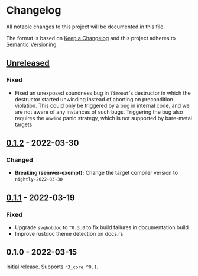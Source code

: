 # Changelog

All notable changes to this project will be documented in this file.

The format is based on [Keep a Changelog](http://keepachangelog.com/en/1.0.0/)
and this project adheres to [Semantic Versioning](http://semver.org/spec/v2.0.0.html).

## [Unreleased]

### Fixed

- Fixed an unexposed soundness bug in `Timeout`'s destructor in which the destructor started unwinding instead of aborting on precondition violation. This could only be triggered by a bug in internal code, and we are not aware of any instances of such bugs. Triggering the bug also requires the `unwind` panic strategy, which is not supported by bare-metal targets.

## [0.1.2] - 2022-03-30

### Changed

- **Breaking (semver-exempt):** Change the target compiler version to `nightly-2022-03-30`

## [0.1.1] - 2022-03-19

### Fixed

- Upgrade `svgbobdoc` to `^0.3.0` to fix build failures in documentation build
- Improve rustdoc theme detection on docs.rs

## 0.1.0 - 2022-03-15

Initial release. Supports `r3_core ^0.1`.

[Unreleased]: https://github.com/r3-os/r3/compare/r3_kernel@0.1.2...HEAD
[0.1.2]: https://github.com/r3-os/r3/compare/r3_kernel@0.1.1...r3@0.1.2
[0.1.1]: https://github.com/r3-os/r3/compare/r3_kernel@0.1.0...r3@0.1.1
